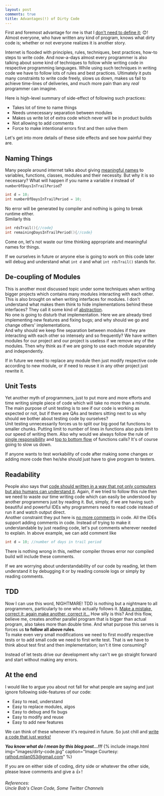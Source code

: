 ```yaml
---
layout: post
comments: true
title: Advantages(!) of Dirty Code
---
```


First and foremost advantage for me is that I <u>don't need to define it</u>; 😊! Almost everyone, who have written any kind of program, knows what dirty code is; whether or not everyone realizes it is another story.

Internet is flooded with principles, rules, techniques, best practices, how-to steps to write code. And now-a-days almost every programmer is also talking about some kind of techniques to follow while writing code in respective programming languages. While using such techniques in writing code we have to follow lots of rules and best practices. Ultimately it puts many constraints to write code freely, slows us down, makes us fail to achieve time-lines of deliveries, and much more pain than any *real* programmer can imagine.

Here is high-level summary of side-effect of following such practices:  
- Takes lot of time to name things  
- Needs unnecessary separation between modules  
- Makes us write lot of extra code which never will be in product builds  
- Not allowing to add comments  
- Force to make intentional errors first and then solve them

Let's get into more details of these side effects and see how painful they are.

## Naming Things
Many people around internet talks about giving <u>meaningful names</u> to variables, functions, classes, modules and their necessity. But why it is so necessary? What will happen if you name a variable `d` instead of `numberOfDaysInTrailPeriod`?
```c
int d = 10;
int numberOfDaysInTrailPeriod = 10;
```
No error will be generated by compiler and nothing is going to break runtime either.    
Similarly this
```c
int rdsTrail(){//code}
int remainingDaysInTrailPeriod(){//code}
```
Come on, let's not waste our time thinking appropriate and meaningful names for things.

If we ourselves in future or anyone else is going to work on this code later will debug and understand what `int d` and what `int rdsTrail()` stands for.

## De-coupling of Modules
This is another most discussed topic under some techniques when writing bigger projects which contains many modules interacting with each other. This is also brought on when writing interfaces for modules. I don't understand what makes them think to hide implementations behind these interfaces? They call it some kind of <u>abstraction</u>.  
No one is going to disturb that implementation. Here we are already tired implementing new features and fixing bugs; and why should we go and change others' implementations.  
And why should we keep fine separation between modules if they are interacting with each other so intensely and so frequently? We have written modules for our project and our project is useless if we remove any of the modules. Then why think as if we are going to use each module separately and independently.

If in future we need to replace any module then just modify respective code according to new module, or if need to reuse it in any other project just rewrite it.

## Unit Tests
Yet another myth of programmers, just to put more and more efforts and time writing simple piece of code which will take no more than a minute. The main purpose of unit testing is to see if our code is working as expected or not, but if there are QAs and testers sitting next to us why should we bother about testing code by ourselves?  
Unit testing unnecessarily forces us to split our big good fat functions to smaller chunks. Putting limit to number of lines in functions also puts limit to our speed of writing them. Also why would we always follow the rule of <u>single responsibility</u> and <u>top to bottom flow</u> of functions calls? It's of course going to slow us down.

If anyone wants to test workability of code after making some changes or adding more code then he/she should just have to give program to testers.

## Readability
People also says that <u>code should written in a way that not only computers but also humans can understand it</u>. Again, if we tried to follow this rule then we need to waste our time writing code which can easily be understood by another programmers just by reading it. But, simply, if we are having such beautiful and powerful IDEs why programmers need to read code instead of run it and watch output direct.  
Another constraint they put here is <u>no more comments</u> in code. All the IDEs support adding comments in code. Instead of trying to make it understandable by just reading code, let's put comments wherever needed to explain. In above example, we can add comment like
```c
int d = 10; //number of days in trail period
```
There is nothing wrong in this, neither compiler throws error nor compiled build will include these comments. 

If we are worrying about understandability of our code by reading, let them understand it by debugging it or by reading console logs or simply by reading comments.

## TDD
Now I can use this word, NIGHTMARE! TDD is nothing but a nightmare to all programmers, particularly to one who actually follows it. <u>Make a mistake, correct it; again make another, correct it...</u> How silly is this? And this flow, believe me, creates another parallel program that is bigger than actual program, also takes more than double time. And what purpose this serves is forces us **to follow all above rules**.  
To make even very small modifications we need to first modify respective tests or to add small code we need to first write test. That is we have to think about test first and then implementation; isn't it time consuming? 

Instead of let tests drive our development why can't we go straight forward and start without making any errors.

## At the end 
I would like to argue you about not fall for what people are saying and just ignore following side-features of our code:
- Easy to read, understand  
- Easy to replace modules, algos  
- Easy to debug and fix bugs  
- Easy to modify and reuse  
- Easy to add new features

We can think of these whenever it's required in future. So just chill and <u>write a code that just works!</u>

***You know what do I mean by this blog post...!!!***
{% include image.html img="images/dirty-code.jpg" caption="Image Courtesy: rathod.milan053@gmail.com" %}

If you are on either side of coding, dirty side or whatever the other side, please leave comments and give a 👍 !

*References:  
Uncle Bob's Clean Code,
Some Twitter Channels*

